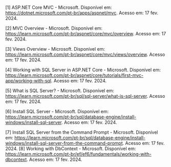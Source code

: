 [1] ASP.NET Core MVC - Microsoft. Disponível em: https://dotnet.microsoft.com/pt-br/apps/aspnet/mvc. Acesso em: 17 fev. 2024.  
  

[2] MVC Overview - Microsoft. Disponível em: https://learn.microsoft.com/pt-br/aspnet/core/mvc/overview. Acesso em: 17 fev. 2024.  
  

[3] Views Overview - Microsoft. Disponível em: https://learn.microsoft.com/pt-br/aspnet/core/mvc/views/overview. Acesso em: 17 fev. 2024.  
  

[4] Working with SQL Server in ASP.NET Core - Microsoft. Disponível em: https://learn.microsoft.com/pt-br/aspnet/core/tutorials/first-mvc-app/working-with-sql. Acesso em: 17 fev. 2024.  
  

[5] What is SQL Server? - Microsoft. Disponível em: https://learn.microsoft.com/pt-br/sql/sql-server/what-is-sql-server. Acesso em: 17 fev. 2024.  
  

[6] Install SQL Server - Microsoft. Disponível em: https://learn.microsoft.com/pt-br/sql/database-engine/install-windows/install-sql-server. Acesso em: 17 fev. 2024.  
  

[7] Install SQL Server from the Command Prompt - Microsoft. Disponível em: https://learn.microsoft.com/pt-br/sql/database-engine/install-windows/install-sql-server-from-the-command-prompt. Acesso em: 17 fev. 2024.
[8] Working with DbContext - Microsoft. Disponível em: https://learn.microsoft.com/pt-br/ef/ef6/fundamentals/working-with-dbcontext. Acesso em: 17 fev. 2024.